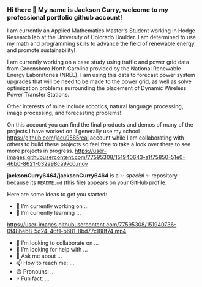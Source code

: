 ### Hi there 👋  My name is Jackson Curry, welcome to my professional portfolio github account!  
I am currently an Applied Mathematics Master's Student working in Hodge Research lab at the University of Colorado Boulder.  I am determined to use my math and programming skills to advance the field of renewable energy and promote sustainability! 

I am currently working on a case study using traffic and power grid data from Greensboro North Carolina provided by the National Renewable Energy Laboratories (NREL).  I am using this data to forecast power system upgrades that will be need to be made to the power grid, as well as solve optimization problems surrounding the placement of Dynamic Wireless Power Transfer Stations.

Other interests of mine include robotics, natural language processing, image processing, and forecasting problems!

On this account you can find the final products and demos of many of the projects I have worked on.  I generally use my school https://github.com/jacu9585real account while I am collaborating with others to build these projects so feel free to take a look over there to see more projects in progress.
https://user-images.githubusercontent.com/77595308/151940643-a1f75850-51e0-46b0-8621-032a98ca97c0.mov







**jacksonCurry6464/jacksonCurry6464** is a ✨ _special_ ✨ repository because its `README.md` (this file) appears on your GitHub profile.

Here are some ideas to get you started:

- 🔭 I’m currently working on ...
- 🌱 I’m currently learning ...

https://user-images.githubusercontent.com/77595308/151940736-0f48beb8-5d24-46f1-b681-8bd77c188f74.mp4


- 👯 I’m looking to collaborate on ...
- 🤔 I’m looking for help with ...
- 💬 Ask me about ...
- 📫 How to reach me: ...
- 😄 Pronouns: ...
- ⚡ Fun fact: ...
